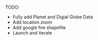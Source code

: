 TODO:
- Fully add Planet and Digial Globe Data
- Add location zoom
- Add google fire shapefile
- Launch and iterate